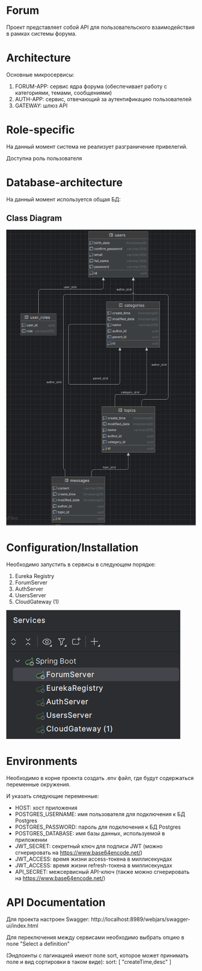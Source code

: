 # Forum

Проект представляет собой API для пользовательского взаимодействия в рамках системы форума.


# Architecture
Основные микросервисы:
1. FORUM-APP: сервис ядра форума (обеспечивает работу с категориями, темами, сообщениями)
2. AUTH-APP: сервис, отвечающий за аутентификацию пользователей
3. GATEWAY: шлюз API

# Role-specific

На данный момент система не реализует разграничение привелегий.

Доступна роль пользователя

# Database-architecture
На данный момент используется общая БД:
## Class Diagram
![Class Diagram](docs/class-diagram.png)


# Configuration/Installation

Необходимо запустить в сервисы в следующем порядке:
1. Eureka Registry
2. ForumServer
3. AuthServer
4. UsersServer
5. CloudGateway (1)

![](docs/boot-instr.png)

# Environments

Необходимо в корне проекта создать .env файл, где будут содержаться переменные окружения.

И указать следующие переменные:
- HOST: хост приложения
- POSTGRES_USERNAME: имя пользователя для подключения к БД Postgres
- POSTGRES_PASSWORD: пароль для подключения к БД Postgres
- POSTGRES_DATABASE: имя базы данных, используемой в приложении
- JWT_SECRET: секретный ключ для подписи JWT (можно сгнерировать на https://www.base64encode.net/)
- JWT_ACCESS: время жизни access-токена в миллисекундах
- JWT_ACCESS: время жизни refresh-токена в миллисекундах
- API_SECRET: межсервисный API-ключ (также можно сгнерировать на https://www.base64encode.net/)

# API Documentation

Для проекта настроен Swagger:
http://localhost:8989/webjars/swagger-ui/index.html

Для переключения между сервисами необходимо выбрать опцию в поле "Select a definition"

(Эндпоинты с пагинацией имеют поле sort, которое может принимать поле и вид сортировки в таком виде):
sort: [
"createTime,desc"
]
